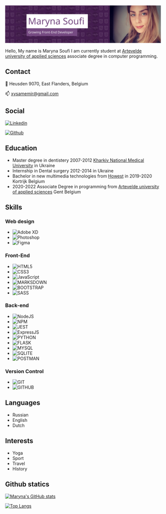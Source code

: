 ![my photo](./img/banner1.svg)


Hello, My name is Maryna Soufi
I am currently student at [Artevelde university of applied sciences](https://www.artevelde-uas.be/programmes/associate-degree/computer-programming) associate degree in computer programming.


## Contact

:house_with_garden: Heusden 9070, East Flanders, Belgium

:mailbox: xysamemir@gmail.com

## Social

[![Linkedin](https://img.shields.io/badge/LinkedIn-0077B5?style=for-the-badge&logo=linkedin&logoColor=white)](https://www.linkedin.com/in/marina-soufi-2a19581b7/)

[![Github](https://img.shields.io/badge/GitHub-100000?style=for-the-badge&logo=github&logoColor=white)]( https://github.com/MarynaSoufi)

## Education

- Master degree in dentistery 2007-2012 [Kharkiv National Medical University](http://www.knmu.kharkov.ua/index.php?lang=en) in Ukraine
- Internship in Dental surgery 2012-2014 in Ukraine
- Bachelor in new multimedia technologies from [Howest](https://mct.be/) in 2019-2020 Kortrijk Belgium
- 2020-2022 Associate Degree in programming from [Artevelde university of applied sciences](https://www.artevelde-uas.be/programmes/associate-degree/computer-programming) Gent Belgium

## Skills

### Web design

- ![Adobe XD](https://img.shields.io/badge/adobe%20xd%20-%23FF26BE.svg?&style=for-the-badge&logo=adobe%20xd&logoColor=white)
- ![Photoshop](https://img.shields.io/badge/adobe%20photoshop%20-%2331A8FF.svg?&style=for-the-badge&logo=adobe%20photoshop&logoColor=white)
- ![Figma](https://img.shields.io/badge/figma%20-%23F24E1E.svg?&style=for-the-badge&logo=figma&logoColor=white)
### Front-End


- ![HTML5](https://img.shields.io/badge/HTML5-E34F26?style=for-the-badge&logo=html5&logoColor=white)
- ![CSS3](https://img.shields.io/badge/CSS3-1572B6?style=for-the-badge&logo=css3&logoColor=white)
- ![JavaScript](https://img.shields.io/badge/JavaScript-F7DF1E?style=for-the-badge&logo=javascript&logoColor=black)
- ![MARKSDOWN](https://img.shields.io/badge/Markdown-000000?style=for-the-badge&logo=markdown&logoColor=white)
- ![BOOTSTRAP](	https://img.shields.io/badge/Bootstrap-563D7C?style=for-the-badge&logo=bootstrap&logoColor=white)
- ![SASS](	https://img.shields.io/badge/Sass-CC6699?style=for-the-badge&logo=sass&logoColor=white)

### Back-end

- ![NodeJS](https://img.shields.io/badge/Node.js-43853D?style=for-the-badge&logo=node.js&logoColor=white)
- ![NPM](https://img.shields.io/badge/npm-CB3837?style=for-the-badge&logo=npm&logoColor=white)
- ![JEST](https://img.shields.io/badge/Jest-C21325?style=for-the-badge&logo=jest&logoColor=white)
- ![ExpressJS](https://img.shields.io/badge/Express.js-404D59?style=for-the-badge&logo=express&logoColor=white)
- ![PYTHON](https://img.shields.io/badge/python%20-%2314354C.svg?&style=for-the-badge&logo=python&logoColor=white)
- ![FLASK](https://img.shields.io/badge/flask%20-%23000.svg?&style=for-the-badge&logo=flask&logoColor=white)
- ![MYSQL](https://img.shields.io/badge/MySQL-00000F?style=for-the-badge&logo=mysql&logoColor=white)
- ![SQLITE](https://img.shields.io/badge/SQLite-07405E?style=for-the-badge&logo=sqlite&logoColor=white)
- ![POSTMAN](https://img.shields.io/badge/Postman-FF6C37?style=for-the-badge&logo=Postman&logoColor=white)

### Version Control

- ![GIT](https://img.shields.io/badge/git%20-%23F05033.svg?&style=for-the-badge&logo=git&logoColor=white)
- ![GITHUB](https://img.shields.io/badge/github%20-%23121011.svg?&style=for-the-badge&logo=github&logoColor=white)

## Languages

- Russian
- English
- Dutch

## Interests

- Yoga
- Sport
- Travel
- History
## Github statics

[![Maryna's GitHub stats](https://github-readme-stats.vercel.app/api?username=MarynaSoufi&count_private=true&show_icons=true)](https://github.com/MarynaSoufi/github-readme-stats)

[![Top Langs](https://github-readme-stats.vercel.app/api/top-langs/?username=MarynaSoufi&langs_count=8)](https://github.com/MarynaSoufi/github-readme-stats)
